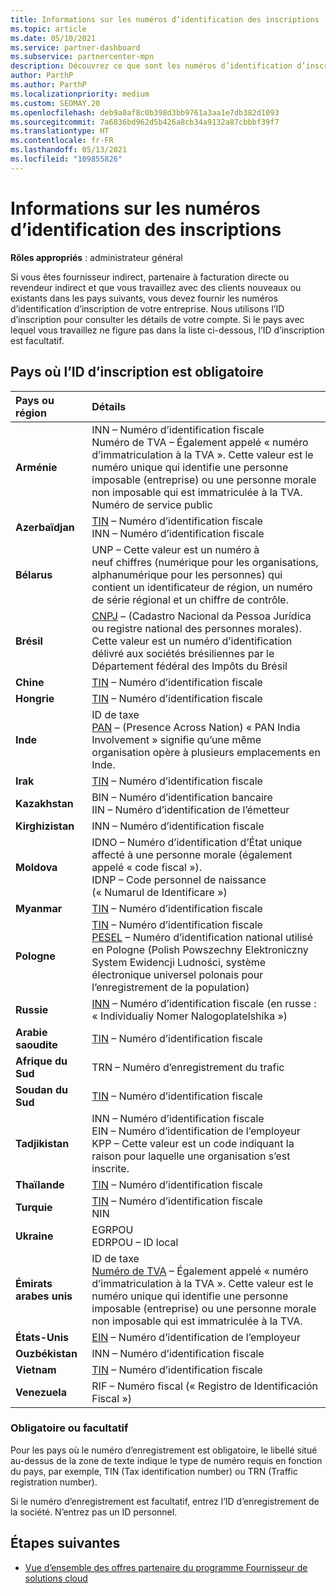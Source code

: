 ```yaml
---
title: Informations sur les numéros d’identification des inscriptions
ms.topic: article
ms.date: 05/10/2021
ms.service: partner-dashboard
ms.subservice: partnercenter-mpn
description: Découvrez ce que sont les numéros d’identification d’inscription, et s’ils sont obligatoires pour votre pays.
author: ParthP
ms.author: ParthP
ms.localizationpriority: medium
ms.custom: SEOMAY.20
ms.openlocfilehash: deb9a0af8c0b398d3bb9761a3aa1e7db382d1093
ms.sourcegitcommit: 7a6836bd962d5b426a8cb34a9132a87cbbbf39f7
ms.translationtype: HT
ms.contentlocale: fr-FR
ms.lasthandoff: 05/13/2021
ms.locfileid: "109855826"
---
```

# <a name="registration-id-number-information"></a>Informations sur les numéros d’identification des inscriptions

**Rôles appropriés** : administrateur général
 
Si vous êtes fournisseur indirect, partenaire à facturation directe ou revendeur indirect et que vous travaillez avec des clients nouveaux ou existants dans les pays suivants, vous devez fournir les numéros d’identification d’inscription de votre entreprise. Nous utilisons l’ID d’inscription pour consulter les détails de votre compte. Si le pays avec lequel vous travaillez ne figure pas dans la liste ci-dessous, l’ID d’inscription est facultatif.

## <a name="countries-where-registration-id-is-required"></a>Pays où l’ID d’inscription est obligatoire

| **Pays ou région** | **Détails** |
|:--|:--|
| **Arménie** | INN – Numéro d’identification fiscale<br>Numéro de TVA – Également appelé « numéro d’immatriculation à la TVA ». Cette valeur est le numéro unique qui identifie une personne imposable (entreprise) ou une personne morale non imposable qui est immatriculée à la TVA.<br>Numéro de service public |
| **Azerbaïdjan**  | [TIN](http://www.oecd.org/tax/automatic-exchange/crs-implementation-and-assistance/tax-identification-numbers/Azerbaijan-TIN.pdf) – Numéro d’identification fiscale<br>INN – Numéro d’identification fiscale |
| **Bélarus**  | UNP – Cette valeur est un numéro à neuf chiffres (numérique pour les organisations, alphanumérique pour les personnes) qui contient un identificateur de région, un numéro de série régional et un chiffre de contrôle. |
|**Brésil** | [CNPJ](http://www.oecd.org/tax/automatic-exchange/crs-implementation-and-assistance/tax-identification-numbers/Brazil-TIN.pdf) – (Cadastro Nacional da Pessoa Jurídica ou registre national des personnes morales). Cette valeur est un numéro d’identification délivré aux sociétés brésiliennes par le Département fédéral des Impôts du Brésil  |
| **Chine** | [TIN](http://www.oecd.org/tax/automatic-exchange/crs-implementation-and-assistance/tax-identification-numbers/China-TIN.pdf) – Numéro d’identification fiscale |
| **Hongrie**  | [TIN](http://www.oecd.org/tax/automatic-exchange/crs-implementation-and-assistance/tax-identification-numbers/Hungary-TIN.pdf) – Numéro d’identification fiscale |
| **Inde** | ID de taxe<br>[PAN](http://www.oecd.org/tax/automatic-exchange/crs-implementation-and-assistance/tax-identification-numbers/India-TIN.pdf) – (Presence Across Nation) « PAN India Involvement » signifie qu’une même organisation opère à plusieurs emplacements en Inde. |
| **Irak** | [TIN](http://www.oecd.org/tax/automatic-exchange/crs-implementation-and-assistance/tax-identification-numbers/) – Numéro d’identification fiscale |
| **Kazakhstan**  | BIN – Numéro d’identification bancaire<br>IIN – Numéro d’identification de l’émetteur |
| **Kirghizistan**  | INN – Numéro d’identification fiscale |
| **Moldova**  | IDNO – Numéro d’identification d’État unique affecté à une personne morale (également appelé « code fiscal »).<br>IDNP – Code personnel de naissance (« Numarul de Identificare ») |
| **Myanmar** | [TIN](http://www.oecd.org/tax/automatic-exchange/crs-implementation-and-assistance/tax-identification-numbers/) – Numéro d’identification fiscale |
| **Pologne**  | [TIN](http://www.oecd.org/tax/automatic-exchange/crs-implementation-and-assistance/tax-identification-numbers/Poland-TIN.pdf) – Numéro d’identification fiscale<br>[PESEL](http://www.oecd.org/tax/automatic-exchange/crs-implementation-and-assistance/tax-identification-numbers/Poland-TIN.pdf) – Numéro d’identification national utilisé en Pologne (Polish Powszechny Elektroniczny System Ewidencji Ludności, système électronique universel polonais pour l’enregistrement de la population) |
| **Russie**  | [INN](http://www.oecd.org/tax/automatic-exchange/crs-implementation-and-assistance/tax-identification-numbers/Russia-TIN.pdf) – Numéro d’identification fiscale (en russe : « Individualiy Nomer Nalogoplatelshika ») | 
| **Arabie saoudite** | [TIN](http://www.oecd.org/tax/automatic-exchange/crs-implementation-and-assistance/tax-identification-numbers/Saudi-Arabia-TIN.pdf) – Numéro d’identification fiscale |
| **Afrique du Sud** | TRN – Numéro d’enregistrement du trafic |
| **Soudan du Sud** | [TIN](http://www.oecd.org/tax/automatic-exchange/crs-implementation-and-assistance/tax-identification-numbers/) – Numéro d’identification fiscale |
| **Tadjikistan**  | INN – Numéro d’identification fiscale<br>EIN – Numéro d’identification de l’employeur<br>KPP – Cette valeur est un code indiquant la raison pour laquelle une organisation s’est inscrite. |
| **Thaïlande** | [TIN](http://www.oecd.org/tax/automatic-exchange/crs-implementation-and-assistance/tax-identification-numbers/) – Numéro d’identification fiscale |
| **Turquie** | [TIN](http://www.oecd.org/tax/automatic-exchange/crs-implementation-and-assistance/tax-identification-numbers/Turkey-TIN.pdf) – Numéro d’identification fiscale<br>NIN |
| **Ukraine**  | EGRPOU<br>EDRPOU – ID local |
| **Émirats arabes unis** | ID de taxe<br>[Numéro de TVA](http://www.oecd.org/tax/automatic-exchange/crs-implementation-and-assistance/tax-identification-numbers/UAE-TIN.pdf) – Également appelé « numéro d’immatriculation à la TVA ». Cette valeur est le numéro unique qui identifie une personne imposable (entreprise) ou une personne morale non imposable qui est immatriculée à la TVA. |
| **États-Unis** | [EIN](https://irs.ein-forms-gov.com/?keyword=employer%20identification%20number&source=Google&network=o&device=c&devicemodel=&mobile=&adposition%5d&targetid=kwd-81501461534755:loc-190&msclkid=458d3159f6051392f5286e8e75ed79ce) – Numéro d’identification de l’employeur |
| **Ouzbékistan**  | INN – Numéro d’identification fiscale |
| **Vietnam** | [TIN](http://www.oecd.org/tax/automatic-exchange/crs-implementation-and-assistance/tax-identification-numbers/) – Numéro d’identification fiscale |
| **Venezuela** | RIF – Numéro fiscal (« Registro de Identificación Fiscal ») |  

### <a name="mandatory-or-optional"></a>Obligatoire ou facultatif
 
Pour les pays où le numéro d’enregistrement est obligatoire, le libellé situé au-dessus de la zone de texte indique le type de numéro requis en fonction du pays, par exemple, TIN (Tax identification number) ou TRN (Traffic registration number).

Si le numéro d’enregistrement est facultatif, entrez l’ID d’enregistrement de la société. N’entrez pas un ID personnel.

## <a name="next-steps"></a>Étapes suivantes

- [Vue d’ensemble des offres partenaire du programme Fournisseur de solutions cloud](csp-offers.md)
